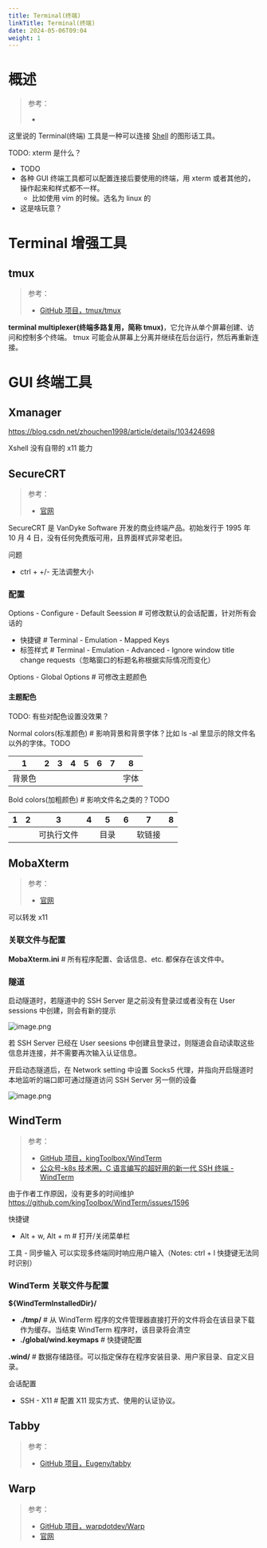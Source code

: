 ```yaml
---
title: Terminal(终端)
linkTitle: Terminal(终端)
date: 2024-05-06T09:04
weight: 1
---
```


# 概述

> 参考：
>
> -

这里说的 Terminal(终端) 工具是一种可以连接 [Shell](/docs/1.操作系统/Terminal%20与%20Shell/Terminal%20与%20Shell.md) 的图形话工具。


TODO: xterm 是什么？

- TODO
- 各种 GUI 终端工具都可以配置连接后要使用的终端，用 xterm 或者其他的，操作起来和样式都不一样。
  - 比如使用 vim 的时候。选名为 linux 的 
- 这是啥玩意？

# Terminal 增强工具

## tmux

> 参考：
>
> - [GitHub 项目，tmux/tmux](https://github.com/tmux/tmux)

**terminal multiplexer(终端多路复用，简称 tmux)**，它允许从单个屏幕创建、访问和控制多个终端。 tmux 可能会从屏幕上分离并继续在后台运行，然后再重新连接。

# GUI 终端工具

## Xmanager

https://blog.csdn.net/zhouchen1998/article/details/103424698

Xshell 没有自带的 x11 能力

## SecureCRT

> 参考：
>
> - [官网](https://www.vandyke.com/products/securecrt/index.html)

SecureCRT 是 VanDyke Software 开发的商业终端产品。初始发行于 1995 年 10 月 4 日，没有任何免费版可用，且界面样式非常老旧。

问题

- ctrl + +/- 无法调整大小

### 配置

Options - Configure - Default Seession # 可修改默认的会话配置，针对所有会话的

- 快捷键 # Terminal - Emulation - Mapped Keys
- 标签样式 # Terminal - Emulation - Advanced - Ignore window title change requests（忽略窗口的标题名称根据实际情况而变化）

Options - Global Options # 可修改主题颜色


#### 主题配色

TODO: 有些对配色设置没效果？

Normal colors(标准颜色) # 影响背景和背景字体？比如 ls -al 里显示的除文件名以外的字体。TODO

|  1  |  2  |  3  |  4  |  5  |  6  |  7  |  8  |
| :-: | :-: | :-: | :-: | :-: | :-: | :-: | :-: |
| 背景色 |     |     |     |     |     |     | 字体  |

Bold colors(加粗颜色) # 影响文件名之类的？TODO

|  1  |  2  |   3   |  4  |  5  |  6  |  7  |  8  |
| :-: | :-: | :---: | :-: | :-: | :-: | :-: | :-: |
|     |     | 可执行文件 |     | 目录  |     | 软链接 |     |

## MobaXterm

> 参考：
>
> - [官网](https://mobaxterm.mobatek.net/)

可以转发 x11

### 关联文件与配置

**MobaXterm.ini** # 所有程序配置、会话信息、etc. 都保存在该文件中。

### 隧道

启动隧道时，若隧道中的 SSH Server 是之前没有登录过或者没有在 User sessions 中创建，则会有新的提示

![image.png](https://notes-learning.oss-cn-beijing.aliyuncs.com/terminal/202403042144907.png)

若 SSH Server 已经在 User seesions 中创建且登录过，则隧道会自动读取这些信息并连接，并不需要再次输入认证信息。

开启动态隧道后，在 Network setting 中设置 Socks5 代理，并指向开启隧道时本地监听的端口即可通过隧道访问 SSH Server 另一侧的设备

![image.png](https://notes-learning.oss-cn-beijing.aliyuncs.com/terminal/202403042218800.png)

## WindTerm

> 参考：
>
> - [GitHub 项目，kingToolbox/WindTerm](https://github.com/kingToolbox/WindTerm)
> - [公众号-k8s 技术圈，C 语言编写的超好用的新一代 SSH 终端 - WindTerm](https://mp.weixin.qq.com/s/2KJi7frtKYExkyBuM5K2hw)

由于作者工作原因，没有更多的时间维护 https://github.com/kingToolbox/WindTerm/issues/1596

快捷键

- Alt + w, Alt + m # 打开/关闭菜单栏

工具 - 同步输入 可以实现多终端同时响应用户输入（Notes: ctrl + l 快捷键无法同时识别）

### WindTerm 关联文件与配置

**${WindTermInstalledDir}/**

- **./tmp/** # 从 WindTerm 程序的文件管理器直接打开的文件将会在该目录下载作为缓存。当结束 WindTerm 程序时，该目录将会清空
- **./global/wind.keymaps** # 快捷键配置

**.wind/** # 数据存储路径。可以指定保存在程序安装目录、用户家目录、自定义目录。

会话配置

- SSH - X11 # 配置 X11 现实方式、使用的认证协议。

## Tabby

> 参考：
>
> - [GitHub 项目，Eugeny/tabby](https://github.com/Eugeny/tabby)

## Warp

> 参考：
>
> - [GitHub 项目，warpdotdev/Warp](https://github.com/warpdotdev/Warp)
> - [官网](https://www.warp.dev/)

